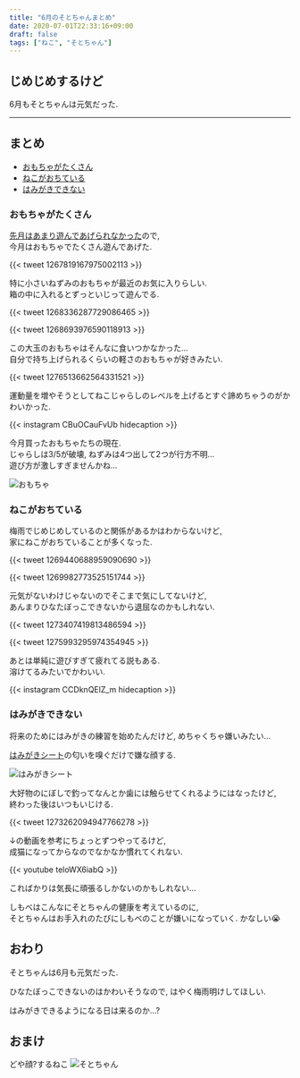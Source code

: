 ```yaml
---
title: "6月のそとちゃんまとめ"
date: 2020-07-01T22:33:16+09:00
draft: false
tags: ["ねこ", "そとちゃん"]
---
```


## じめじめするけど
6月もそとちゃんは元気だった.  

<!--more-->
---

## まとめ

- [おもちゃがたくさん](#おもちゃがたくさん)
- [ねこがおちている](#ねこがおちている)
- [はみがきできない](#はみがきできない)

### おもちゃがたくさん
[先月はあまり遊んであげられなかった](https://uzimihsr.github.io/post/2020-05-31-sotochan/#%E5%85%83%E6%B0%97%E3%81%8C%E6%9C%89%E3%82%8A%E4%BD%99%E3%81%A3%E3%81%A6%E3%81%84%E3%82%8B)ので,  
今月はおもちゃでたくさん遊んであげた.  

{{< tweet 1267819167975002113 >}}  

特に小さいねずみのおもちゃが最近のお気に入りらしい.  
箱の中に入れるとずっといじって遊んでる.  

{{< tweet 1268336287729086465 >}}  

{{< tweet 1268693976590118913 >}}  

この大玉のおもちゃはそんなに食いつかなかった...  
自分で持ち上げられるくらいの軽さのおもちゃが好きみたい.  

{{< tweet 1276513662564331521 >}}  

運動量を増やそうとしてねこじゃらしのレベルを上げるとすぐ諦めちゃうのがかわいかった.  

{{< instagram CBuOCauFvUb hidecaption >}}  

今月買ったおもちゃたちの現在.  
じゃらしは3/5が破壊, ねずみは4つ出して2つが行方不明...  
遊び方が激しすぎませんかね...  

![おもちゃ](/images/2020-07-01/sotochan01.jpg)  

### ねこがおちている
梅雨でじめじめしているのと関係があるかはわからないけど,  
家にねこがおちていることが多くなった.  

{{< tweet 1269440688959090690 >}}  

{{< tweet 1269982773525151744 >}}  

元気がないわけじゃないのでそこまで気にしてないけど,  
あんまりひなたぼっこできないから退屈なのかもしれない.  

{{< tweet 1273407419813486594 >}}  

{{< tweet 1275993295974354945 >}}  

あとは単純に遊びすぎて疲れてる説もある.  
溶けてるみたいでかわいい.  

{{< instagram CCDknQElZ_m hidecaption >}}  


### はみがきできない
将来のためにはみがきの練習を始めたんだけど, めちゃくちゃ嫌いみたい...  

[はみがきシート](https://www.lion-pet.jp/product/petkiss/kinou_finger_sheet_apple.htm)の匂いを嗅ぐだけで嫌な顔する.  


![はみがきシート](/images/2020-07-01/sotochan02.jpg)  

大好物のにぼしで釣ってなんとか歯には触らせてくれるようにはなったけど,  
終わった後はいつもいじける.  

{{< tweet 1273262094947766278 >}}  

↓の動画を参考にちょっとずつやってるけど,  
成猫になってからなのでなかなか慣れてくれない.  

{{< youtube teloWX6iabQ >}}  

こればかりは気長に頑張るしかないのかもしれない...  

しもべはこんなにそとちゃんの健康を考えているのに,  
そとちゃんはお手入れのたびにしもべのことが嫌いになっていく. かなしい😭  

## おわり
そとちゃんは6月も元気だった.  

ひなたぼっこできないのはかわいそうなので, はやく梅雨明けしてほしい.  

はみがきできるようになる日は来るのか...?  

## おまけ
どや顔?するねこ
![そとちゃん](/images/2020-07-01/sotochan03.jpg)  
